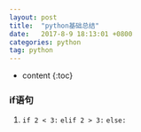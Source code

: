 ```yaml
---
layout: post
title:  "python基础总结"
date:   2017-8-9 18:13:01 +0800
categories: python
tag: python
---
```


* content
{:toc}

### if语句 ###

1. `if 2 < 3:` 
   `elif 2 > 3:`
   `else:`



